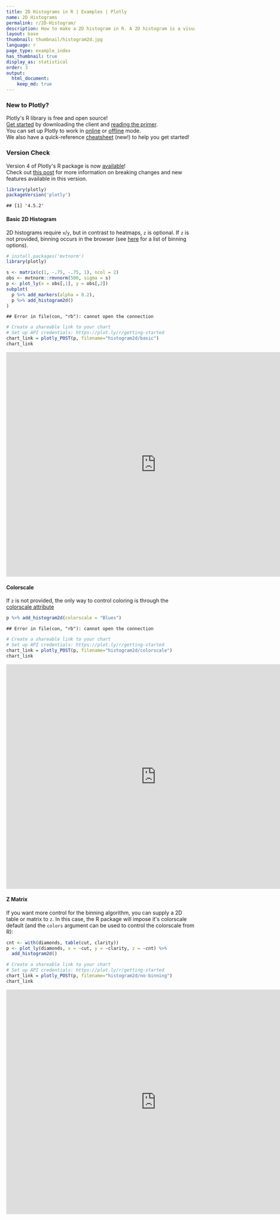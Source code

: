 ```yaml
---
title: 2D Histograms in R | Examples | Plotly
name: 2D Histograms
permalink: r/2D-Histogram/
description: How to make a 2D histogram in R. A 2D histogram is a visualization of a bivariate distribution.
layout: base
thumbnail: thumbnail/histogram2d.jpg
language: r
page_type: example_index
has_thumbnail: true
display_as: statistical
order: 3
output:
  html_document:
    keep_md: true
---
```



### New to Plotly?

Plotly's R library is free and open source!<br>
[Get started](https://plot.ly/r/getting-started/) by downloading the client and [reading the primer](https://plot.ly/r/getting-started/).<br>
You can set up Plotly to work in [online](https://plot.ly/r/getting-started/#hosting-graphs-in-your-online-plotly-account) or [offline](https://plot.ly/r/offline/) mode.<br>
We also have a quick-reference [cheatsheet](https://images.plot.ly/plotly-documentation/images/r_cheat_sheet.pdf) (new!) to help you get started!

### Version Check

Version 4 of Plotly's R package is now [available](https://plot.ly/r/getting-started/#installation)!<br>
Check out [this post](http://moderndata.plot.ly/upgrading-to-plotly-4-0-and-above/) for more information on breaking changes and new features available in this version.

```r
library(plotly)
packageVersion('plotly')
```

```
## [1] '4.5.2'
```

#### Basic 2D Histogram

2D histograms require `x`/`y`, but in contrast to heatmaps, `z` is optional. If `z` is not provided, binning occurs in the browser (see [here](https://plot.ly/r/reference/#histogram2d-histnorm) for a list of binning options).


```r
# install.packages('mvtnorm')
library(plotly)

s <- matrix(c(1, -.75, -.75, 1), ncol = 2)
obs <- mvtnorm::rmvnorm(500, sigma = s)
p <- plot_ly(x = obs[,1], y = obs[,2])
subplot(
  p %>% add_markers(alpha = 0.2),
  p %>% add_histogram2d()
)
```

```
## Error in file(con, "rb"): cannot open the connection
```

```r
# Create a shareable link to your chart
# Set up API credentials: https://plot.ly/r/getting-started
chart_link = plotly_POST(p, filename="histogram2d/basic")
chart_link
```

<iframe src="https://plot.ly/~RPlotBot/3430.embed" width="800" height="600" id="igraph" scrolling="no" seamless="seamless" frameBorder="0"> </iframe>

#### Colorscale
If `z` is not provided, the only way to control coloring is through the [colorscale attribute](https://plot.ly/r/reference/#histogram2d-colorscale)


```r
p %>% add_histogram2d(colorscale = "Blues")
```

```
## Error in file(con, "rb"): cannot open the connection
```

```r
# Create a shareable link to your chart
# Set up API credentials: https://plot.ly/r/getting-started
chart_link = plotly_POST(p, filename="histogram2d/colorscale")
chart_link
```

<iframe src="https://plot.ly/~RPlotBot/3045.embed" width="800" height="600" id="igraph" scrolling="no" seamless="seamless" frameBorder="0"> </iframe>

#### Z Matrix
If you want more control for the binning algorithm, you can supply a 2D table or matrix to `z`. In this case, the R package will impose it's colorscale default (and the `colors` argument can be used to control the colorscale from R):


```r
cnt <- with(diamonds, table(cut, clarity))
p <- plot_ly(diamonds, x = ~cut, y = ~clarity, z = ~cnt) %>%
  add_histogram2d()

# Create a shareable link to your chart
# Set up API credentials: https://plot.ly/r/getting-started
chart_link = plotly_POST(p, filename="histogram2d/no-binning")
chart_link
```

<iframe src="https://plot.ly/~RPlotBot/3047.embed" width="800" height="600" id="igraph" scrolling="no" seamless="seamless" frameBorder="0"> </iframe>
